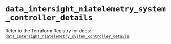 # `data_intersight_niatelemetry_system_controller_details`

Refer to the Terraform Registry for docs: [`data_intersight_niatelemetry_system_controller_details`](https://registry.terraform.io/providers/ciscodevnet/intersight/1.0.71/docs/data-sources/niatelemetry_system_controller_details).
